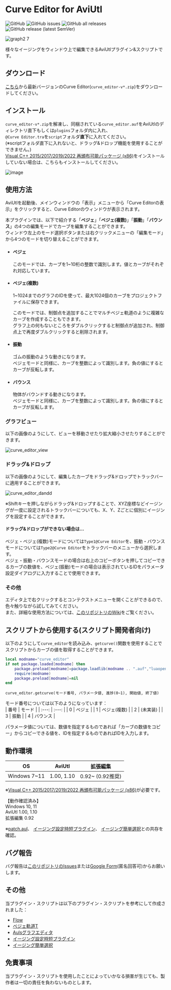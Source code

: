 # Curve Editor for AviUtl

![GitHub](https://img.shields.io/github/license/mimaraka/aviutl-plugin-curve_editor)
![GitHub issues](https://img.shields.io/github/issues/mimaraka/aviutl-plugin-curve_editor)
![GitHub all releases](https://img.shields.io/github/downloads/mimaraka/aviutl-plugin-curve_editor/total)
![GitHub release (latest SemVer)](https://img.shields.io/github/v/release/mimaraka/aviutl-plugin-curve_editor)

![graph2 7](https://user-images.githubusercontent.com/106879397/215339739-e6b130bf-41a5-421a-8f8a-7dc2b12e647d.png)  

様々なイージングをウィンドウ上で編集できるAviUtlプラグイン&スクリプトです。  

## ダウンロード
[こちら](https://github.com/mimaraka/aviutl-plugin-curve_editor/releases/latest)から最新バージョンのCurve Editor(`curve_editor-v*.zip`)をダウンロードしてください。

## インストール
`curve_editor-v*.zip`を解凍し、同梱されている`curve_editor.auf`をAviUtlのディレクトリ直下もしくは`plugins`フォルダ内に入れ、  
`@Curve Editor.tra`を`script`フォルダ**直下**に入れてください。  
(※scriptフォルダ直下に入れないと、ドラッグ&ドロップ機能を使用することができません。)  
[Visual C++ 2015/2017/2019/2022 再頒布可能パッケージ (x86)](https://aka.ms/vs/17/release/vc_redist.x86.exe)をインストールしていない場合は、こちらもインストールしてください。  

![image](https://user-images.githubusercontent.com/106879397/212220660-598f0b11-a317-42c7-99cb-0795f56af998.png)

## 使用方法
AviUtlを起動後、メインウィンドウの「表示」メニューから「Curve Editorの表示」をクリックすると、Curve Editorのウィンドウが表示されます。

本プラグインでは、以下で紹介する「**ベジェ**」「**ベジェ(複数)**」「**振動**」「**バウンス**」の4つの編集モードでカーブを編集することができます。  
ウィンドウ左上のモード選択ボタンまたは右クリックメニューの「編集モード」から4つのモードを切り替えることができます。

- #### ベジェ
    このモードでは、カーブを1~10桁の整数で識別します。値とカーブがそれぞれ対応しています。

- #### ベジェ(複数)
    1~1024までのグラフのIDを使って、最大1024個のカーブをプロジェクトファイルに保存できます。  
    
    このモードでは、制御点を追加することでマルチベジェ軌道のように複雑なカーブを作成することもできます。  
    グラフ上の何もないところをダブルクリックすると制御点が追加され、制御点上で再度ダブルクリックすると削除されます。  

- #### 振動
    ゴムの振動のような動きになります。  
    ベジェモードと同様に、カーブを整数によって識別します。負の値にするとカーブが反転します。

- #### バウンス
    物体がバウンドする動きになります。  
    ベジェモードと同様に、カーブを整数によって識別します。負の値にするとカーブが反転します。
    
### グラフビュー
以下の画像のようにして、ビューを移動させたり拡大縮小させたりすることができます。

![curve_editor_view](https://user-images.githubusercontent.com/106879397/208283665-2d22b1f4-3672-4c0c-a8b2-7b1d718b67c6.gif)

### ドラッグ&ドロップ
以下の画像のようにして、編集したカーブをドラッグ&ドロップでトラックバーに適用することができます。

![curve_editor_dandd](https://user-images.githubusercontent.com/106879397/208283022-ed88a2d9-66e0-41bb-8244-92a8adebc1db.gif)

※Shiftキーを押しながらドラッグ&ドロップすることで、XYZ座標などイージングが一度に設定されるトラックバーについても、X、Y、Zごとに個別にイージングを設定することができます。

#### ドラッグ&ドロップができない場合は…  
ベジェ・ベジェ(複数)モードについては`Type1@Curve Editor`を、振動・バウンスモードについては`Type2@Curve Editor`をトラックバーのメニューから選択します。  
ベジェ・振動・バウンスモードの場合は右上のコピーボタンを押してコピーできるカーブの数値を、ベジェ(振動)モードの場合は表示されているIDをパラメータ設定ダイアログに入力することで使用できます。


### その他
エディタ上で右クリックするとコンテクストメニューを開くことができるので、色々触りながら試してみてください。  
また、詳細な使用方法については、[このリポジトリのWiki](https://github.com/mimaraka/aviutl-plugin-curve_editor/wiki)をご覧ください。  

## スクリプトから使用する(スクリプト開発者向け)
以下のようにして`curve_editor`を読み込み、`getcurve()`関数を使用することでスクリプトからカーブの値を取得することができます。  

```lua
local modname="curve_editor"
if not package.loaded[modname] then
	package.preload[modname]=package.loadlib(modname .. ".auf","luaopen_" .. modname)
	require(modname)
	package.preload[modname]=nil
end
```
```
curve_editor.getcurve(モード番号, パラメータ値, 進捗(0~1), 開始値, 終了値)
```

モード番号については以下のようになっています：  
| 番号 | モード |
| :---: | :---: |
| 0 | ベジェ |
| 1 | ベジェ(複数) |
| 2 | (未実装) |
| 3 | 振動 |
| 4 | バウンス |

パラメータ値については、数値を指定するものであれば「カーブの数値をコピー」からコピーできる値を、IDを指定するものであればIDを入力します。

## 動作環境
| OS | AviUtl | 拡張編集 | 
| :---: | :---: | :---: |
| Windows 7~11 | 1.00, 1.10 | 0.92~ (0.92推奨) |  

※[Visual C++ 2015/2017/2019/2022 再頒布可能パッケージ (x86)](https://aka.ms/vs/17/release/vc_redist.x86.exe)が必要です。

【動作確認済み】  
Windows 10, 11  
AviUtl 1.00, 1.10  
拡張編集 0.92  

※[patch.aul](https://github.com/ePi5131/patch.aul)、
[イージング設定時短プラグイン](https://github.com/kumrnm/aviutl-easing-quick-setup)、
[イージング簡単選択](https://github.com/hebiiro/AviUtl-Plugin-SelectEasing)との共存を確認。  

## バグ報告
バグ報告は[このリポジトリのIssues](https://github.com/mimaraka/aviutl-plugin-curve_editor/issues)または[Google Form](https://forms.gle/mhv96DSYVhhKPkYQ8)(匿名回答可)からお願いします。  

## その他
当プラグイン・スクリプトは以下のプラグイン・スクリプトを参考にして作成されました：  
- [Flow](https://aescripts.com/flow/)
- [ベジェ軌道T](https://www.nicovideo.jp/watch/sm20632293)
- [Aulsグラフエディタ](https://auls.client.jp/)
- [イージング設定時短プラグイン](https://github.com/kumrnm/aviutl-easing-quick-setup)
- [イージング簡単選択](https://github.com/hebiiro/AviUtl-Plugin-SelectEasing)

## 免責事項
当プラグイン・スクリプトを使用したことによっていかなる損害が生じても、製作者は一切の責任を負わないものとします。  
